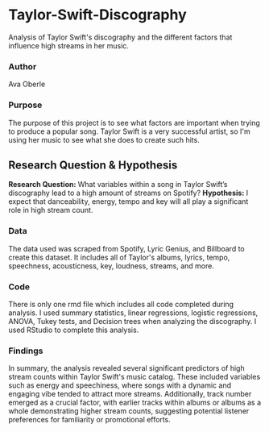 # Taylor-Swift-Discography
Analysis of Taylor Swift's discography and the different factors that influence high streams in her music.

### Author
Ava Oberle

### Purpose
The purpose of this project is to see what factors are important when trying to produce a popular song. Taylor Swift is a very successful artist, so I'm using her music to see what she does to create such hits.

## Research Question & Hypothesis
**Research Question:** What variables within a song in Taylor Swift’s discography lead to a high amount of streams on Spotify?
**Hypothesis:** I expect that danceability, energy, tempo and key will all play a significant role in high stream count.


### Data
The data used was scraped from Spotify, Lyric Genius, and Billboard to create this dataset. It includes all of Taylor's albums, lyrics, tempo, speechness, acousticness, key, loudness, streams, and more.

### Code
There is only one rmd file which includes all code completed during analysis. I used summary statistics, linear regressions, logistic regressions, ANOVA, Tukey tests, and Decision trees when analyzing the discography. I used RStudio to complete this analysis. 

### Findings
In summary, the analysis revealed several significant predictors of high stream counts within Taylor Swift's music catalog. These included variables such as energy and speechiness, where songs with a dynamic and engaging vibe tended to attract more streams. Additionally, track number emerged as a crucial factor, with earlier tracks within albums or albums as a whole demonstrating higher stream counts, suggesting potential listener preferences for familiarity or promotional efforts.
